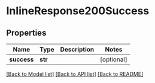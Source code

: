 # InlineResponse200Success

## Properties
Name | Type | Description | Notes
------------ | ------------- | ------------- | -------------
**success** | **str** |  | [optional] 

[[Back to Model list]](../README.md#documentation-for-models) [[Back to API list]](../README.md#documentation-for-api-endpoints) [[Back to README]](../README.md)

